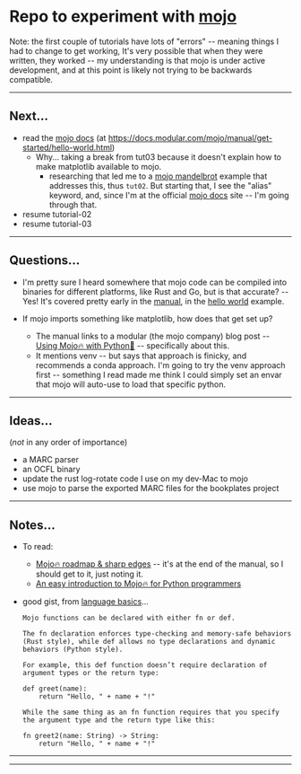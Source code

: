 # Repo to experiment with [mojo]

Note: the first couple of tutorials have lots of "errors" -- meaning things I had to change to get working, It's very possible that when they were written, they worked -- my understanding is that mojo is under active development, and at this point is likely not trying to be backwards compatible.

---

## Next...
- read the [mojo docs] (at <https://docs.modular.com/mojo/manual/get-started/hello-world.html>)
    - Why... taking a break from tut03 because it doesn't explain how to make matplotlib available to mojo.
        - researching that led me to a [mojo mandelbrot] example that addresses this, thus `tut02`. But starting that, I see the "alias" keyword, and, since I'm at the official [mojo docs] site -- I'm going through that.
- resume tutorial-02
- resume tutorial-03

[mojo]: https://docs.modular.com/mojo/
[mojo mandelbrot]: https://docs.modular.com/mojo/notebooks/Mandelbrot.html
[mojo docs]: https://docs.modular.com/mojo/

---

## Questions...

- I'm pretty sure I heard somewhere that mojo code can be compiled into binaries for different platforms, like Rust and Go, but is that accurate? -- Yes! It's covered pretty early in the [manual], in the [hello world] example.

- If mojo imports something like matplotlib, how does that get set up?
    - The manual links to a modular (the mojo company) blog post -- [Using Mojo🔥 with Python🐍] -- specifically about this.
    - It mentions venv -- but says that approach is finicky, and recommends a conda approach. I'm going to try the venv approach first -- something I read made me think I could simply set an envar that mojo will auto-use to load that specific python.

[manual]: https://docs.modular.com/mojo/manual/python/
[hello world]: https://docs.modular.com/mojo/manual/get-started/hello-world.html#build-an-executable-binary
[Using Mojo🔥 with Python🐍]: https://www.modular.com/blog/using-mojo-with-python

---

## Ideas...

(_not_ in any order of importance)

- a MARC parser
- an OCFL binary
- update the rust log-rotate code I use on my dev-Mac to mojo
- use mojo to parse the exported MARC files for the bookplates project

---

## Notes...

- To read: 
    - [Mojo🔥 roadmap & sharp edges] -- it's at the end of the manual, so I should get to it, just noting it.
    - [An easy introduction to Mojo🔥 for Python programmers]

- good gist, from [language basics]...

    ```
    Mojo functions can be declared with either fn or def.

    The fn declaration enforces type-checking and memory-safe behaviors (Rust style), while def allows no type declarations and dynamic behaviors (Python style).

    For example, this def function doesn’t require declaration of argument types or the return type:

    def greet(name):
        return "Hello, " + name + "!"

    While the same thing as an fn function requires that you specify the argument type and the return type like this:

    fn greet2(name: String) -> String:
        return "Hello, " + name + "!"
    ```

[Mojo🔥 roadmap & sharp edges]: https://docs.modular.com/mojo/roadmap.html
[An easy introduction to Mojo🔥 for Python programmers]: https://www.modular.com/blog/an-easy-introduction-to-mojo-for-python-programmers
[language basics]: https://docs.modular.com/mojo/manual/basics.html

---
---
